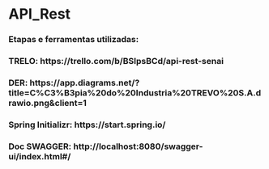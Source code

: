 # API_Rest
<h3>Etapas e ferramentas utilizadas:</h3>
<h3> TRELO: https://trello.com/b/BSIpsBCd/api-rest-senai</h3>
<h3> DER: https://app.diagrams.net/?title=C%C3%B3pia%20do%20Industria%20TREVO%20S.A.drawio.png&client=1</h3>
<h3> Spring Initializr: https://start.spring.io/</h3>
<h3> Doc SWAGGER: http://localhost:8080/swagger-ui/index.html#/ </h3>
